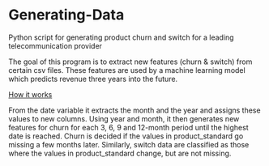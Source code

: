 # Generating-Data
Python script for generating product churn and switch for a leading telecommunication provider


The goal of this program is to extract new features (churn & switch) from certain csv files. These features are used by a machine learning model which predicts revenue three years into the future. 

<u>How it works</u>

From the date variable it extracts the month and the year and assigns these values to new columns. Using year and month, it then generates new features for churn for each 3, 6, 9 and 12-month period until the highest date is reached. Churn is decided if the values in product_standard go missing a few months later. Similarly, switch data are classified as those where the values in product_standard change, but are not missing.


